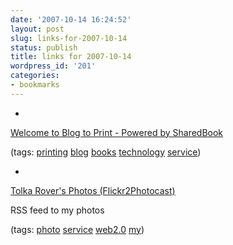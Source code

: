 ```yaml
---
date: '2007-10-14 16:24:52'
layout: post
slug: links-for-2007-10-14
status: publish
title: links for 2007-10-14
wordpress_id: '201'
categories:
- bookmarks
---
```



	
  *
		

[Welcome to Blog to Print - Powered by SharedBook](http://blogger.sharedbook.com/)


		

(tags: [printing](http://del.icio.us/eob/printing) [blog](http://del.icio.us/eob/blog) [books](http://del.icio.us/eob/books) [technology](http://del.icio.us/eob/technology) [service](http://del.icio.us/eob/service))


	

	
  *
		

[Tolka Rover's Photos (Flickr2Photocast)](http://snosrap.com/photocast/rss.php?user_id=&username=Tolka+Rover&photoset_id=&tags=&tag_mode=any&text=&min_date=&max_date=&date_mode=taken&sort=interestingness-desc&per_page=300&page=1&size=o)


		

RSS feed to my photos


		

(tags: [photo](http://del.icio.us/eob/photo) [service](http://del.icio.us/eob/service) [web2.0](http://del.icio.us/eob/web2.0) [my](http://del.icio.us/eob/my))


	



